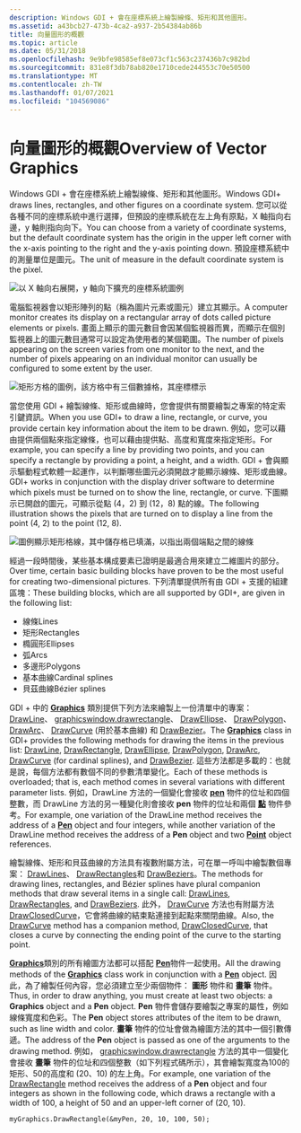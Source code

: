 ```yaml
---
description: Windows GDI + 會在座標系統上繪製線條、矩形和其他圖形。
ms.assetid: a43bcb27-473b-4ca2-a937-2b54384ab86b
title: 向量圖形的概觀
ms.topic: article
ms.date: 05/31/2018
ms.openlocfilehash: 9e9bfe98585ef8e073cf1c563c237436b7c982bd
ms.sourcegitcommit: 831e8f3db78ab820e1710cede244553c70e50500
ms.translationtype: MT
ms.contentlocale: zh-TW
ms.lasthandoff: 01/07/2021
ms.locfileid: "104569086"
---
```

# <a name="overview-of-vector-graphics"></a><span data-ttu-id="ed20a-103">向量圖形的概觀</span><span class="sxs-lookup"><span data-stu-id="ed20a-103">Overview of Vector Graphics</span></span>

<span data-ttu-id="ed20a-104">Windows GDI + 會在座標系統上繪製線條、矩形和其他圖形。</span><span class="sxs-lookup"><span data-stu-id="ed20a-104">Windows GDI+ draws lines, rectangles, and other figures on a coordinate system.</span></span> <span data-ttu-id="ed20a-105">您可以從各種不同的座標系統中進行選擇，但預設的座標系統在左上角有原點，X 軸指向右邊，y 軸則指向向下。</span><span class="sxs-lookup"><span data-stu-id="ed20a-105">You can choose from a variety of coordinate systems, but the default coordinate system has the origin in the upper left corner with the x-axis pointing to the right and the y-axis pointing down.</span></span> <span data-ttu-id="ed20a-106">預設座標系統中的測量單位是圖元。</span><span class="sxs-lookup"><span data-stu-id="ed20a-106">The unit of measure in the default coordinate system is the pixel.</span></span>

![以 X 軸向右展開，y 軸向下擴充的座標系統圖例](images/aboutgdip02-art01.png)

<span data-ttu-id="ed20a-108">電腦監視器會以矩形陣列的點（稱為圖片元素或圖元）建立其顯示。</span><span class="sxs-lookup"><span data-stu-id="ed20a-108">A computer monitor creates its display on a rectangular array of dots called picture elements or pixels.</span></span> <span data-ttu-id="ed20a-109">畫面上顯示的圖元數目會因某個監視器而異，而顯示在個別監視器上的圖元數目通常可以設定為使用者的某個範圍。</span><span class="sxs-lookup"><span data-stu-id="ed20a-109">The number of pixels appearing on the screen varies from one monitor to the next, and the number of pixels appearing on an individual monitor can usually be configured to some extent by the user.</span></span>

![矩形方格的圖例，該方格中有三個數據格，其座標標示](images/aboutgdip02-art02.png)

<span data-ttu-id="ed20a-111">當您使用 GDI + 繪製線條、矩形或曲線時，您會提供有關要繪製之專案的特定索引鍵資訊。</span><span class="sxs-lookup"><span data-stu-id="ed20a-111">When you use GDI+ to draw a line, rectangle, or curve, you provide certain key information about the item to be drawn.</span></span> <span data-ttu-id="ed20a-112">例如，您可以藉由提供兩個點來指定線條，也可以藉由提供點、高度和寬度來指定矩形。</span><span class="sxs-lookup"><span data-stu-id="ed20a-112">For example, you can specify a line by providing two points, and you can specify a rectangle by providing a point, a height, and a width.</span></span> <span data-ttu-id="ed20a-113">GDI + 會與顯示驅動程式軟體一起運作，以判斷哪些圖元必須開啟才能顯示線條、矩形或曲線。</span><span class="sxs-lookup"><span data-stu-id="ed20a-113">GDI+ works in conjunction with the display driver software to determine which pixels must be turned on to show the line, rectangle, or curve.</span></span> <span data-ttu-id="ed20a-114">下圖顯示已開啟的圖元，可顯示從點 (4，2) 到 (12，8) 點的線。</span><span class="sxs-lookup"><span data-stu-id="ed20a-114">The following illustration shows the pixels that are turned on to display a line from the point (4, 2) to the point (12, 8).</span></span>

![圖例顯示矩形格線，其中儲存格已填滿，以指出兩個端點之間的線條](images/aboutgdip02-art03.png)

<span data-ttu-id="ed20a-116">經過一段時間後，某些基本構成要素已證明是最適合用來建立二維圖片的部分。</span><span class="sxs-lookup"><span data-stu-id="ed20a-116">Over time, certain basic building blocks have proven to be the most useful for creating two-dimensional pictures.</span></span> <span data-ttu-id="ed20a-117">下列清單提供所有由 GDI + 支援的組建區塊：</span><span class="sxs-lookup"><span data-stu-id="ed20a-117">These building blocks, which are all supported by GDI+, are given in the following list:</span></span>

-   <span data-ttu-id="ed20a-118">線條</span><span class="sxs-lookup"><span data-stu-id="ed20a-118">Lines</span></span>
-   <span data-ttu-id="ed20a-119">矩形</span><span class="sxs-lookup"><span data-stu-id="ed20a-119">Rectangles</span></span>
-   <span data-ttu-id="ed20a-120">橢圓形</span><span class="sxs-lookup"><span data-stu-id="ed20a-120">Ellipses</span></span>
-   <span data-ttu-id="ed20a-121">弧</span><span class="sxs-lookup"><span data-stu-id="ed20a-121">Arcs</span></span>
-   <span data-ttu-id="ed20a-122">多邊形</span><span class="sxs-lookup"><span data-stu-id="ed20a-122">Polygons</span></span>
-   <span data-ttu-id="ed20a-123">基本曲線</span><span class="sxs-lookup"><span data-stu-id="ed20a-123">Cardinal splines</span></span>
-   <span data-ttu-id="ed20a-124">貝茲曲線</span><span class="sxs-lookup"><span data-stu-id="ed20a-124">Bézier splines</span></span>

<span data-ttu-id="ed20a-125">GDI + 中的 [**Graphics**](/windows/win32/api/gdiplusgraphics/nl-gdiplusgraphics-graphics) 類別提供下列方法來繪製上一份清單中的專案： [DrawLine](/windows/win32/api/gdiplusgraphics/nf-gdiplusgraphics-graphics-drawline(inconstpen_inint_inint_inint_inint))、 [graphicswindow.drawrectangle](/windows/win32/api/gdiplusgraphics/nf-gdiplusgraphics-graphics-drawrectangle(inconstpen_inint_inint_inint_inint))、 [DrawEllipse](/windows/win32/api/gdiplusgraphics/nf-gdiplusgraphics-graphics-drawellipse(inconstpen_inconstrectf_))、 [DrawPolygon](/windows/win32/api/gdiplusgraphics/nf-gdiplusgraphics-graphics-drawpolygon(inconstpen_inconstpointf_inint))、 [DrawArc](/windows/win32/api/gdiplusgraphics/nf-gdiplusgraphics-graphics-drawarc(inconstpen_inconstrectf__inreal_inreal))、 [DrawCurve](/windows/win32/api/gdiplusgraphics/nf-gdiplusgraphics-graphics-drawcurve(inconstpen_inconstpoint_inint)) (用於基本曲線) 和 [DrawBezier](/windows/win32/api/gdiplusgraphics/nf-gdiplusgraphics-graphics-drawbezier(inconstpen_inconstpoint__inconstpoint__inconstpoint__inconstpoint_))。</span><span class="sxs-lookup"><span data-stu-id="ed20a-125">The [**Graphics**](/windows/win32/api/gdiplusgraphics/nl-gdiplusgraphics-graphics) class in GDI+ provides the following methods for drawing the items in the previous list: [DrawLine](/windows/win32/api/gdiplusgraphics/nf-gdiplusgraphics-graphics-drawline(inconstpen_inint_inint_inint_inint)), [DrawRectangle](/windows/win32/api/gdiplusgraphics/nf-gdiplusgraphics-graphics-drawrectangle(inconstpen_inint_inint_inint_inint)), [DrawEllipse](/windows/win32/api/gdiplusgraphics/nf-gdiplusgraphics-graphics-drawellipse(inconstpen_inconstrectf_)), [DrawPolygon](/windows/win32/api/gdiplusgraphics/nf-gdiplusgraphics-graphics-drawpolygon(inconstpen_inconstpointf_inint)), [DrawArc](/windows/win32/api/gdiplusgraphics/nf-gdiplusgraphics-graphics-drawarc(inconstpen_inconstrectf__inreal_inreal)), [DrawCurve](/windows/win32/api/gdiplusgraphics/nf-gdiplusgraphics-graphics-drawcurve(inconstpen_inconstpoint_inint)) (for cardinal splines), and [DrawBezier](/windows/win32/api/gdiplusgraphics/nf-gdiplusgraphics-graphics-drawbezier(inconstpen_inconstpoint__inconstpoint__inconstpoint__inconstpoint_)).</span></span> <span data-ttu-id="ed20a-126">這些方法都是多載的：也就是說，每個方法都有數個不同的參數清單變化。</span><span class="sxs-lookup"><span data-stu-id="ed20a-126">Each of these methods is overloaded; that is, each method comes in several variations with different parameter lists.</span></span> <span data-ttu-id="ed20a-127">例如，DrawLine 方法的一個變化會接收 [**pen**](/windows/win32/api/gdipluspen/nl-gdipluspen-pen) 物件的位址和四個整數，而 DrawLine 方法的另一種變化則會接收 **pen** 物件的位址和兩個 [**點**](/windows/win32/api/gdiplustypes/nl-gdiplustypes-point) 物件參考。</span><span class="sxs-lookup"><span data-stu-id="ed20a-127">For example, one variation of the DrawLine method receives the address of a [**Pen**](/windows/win32/api/gdipluspen/nl-gdipluspen-pen) object and four integers, while another variation of the DrawLine method receives the address of a **Pen** object and two [**Point**](/windows/win32/api/gdiplustypes/nl-gdiplustypes-point) object references.</span></span>

<span data-ttu-id="ed20a-128">繪製線條、矩形和貝茲曲線的方法具有複數附屬方法，可在單一呼叫中繪製數個專案： [DrawLines](/windows/win32/api/gdiplusgraphics/nf-gdiplusgraphics-graphics-drawlines(inconstpen_inconstpointf_inint))、 [DrawRectangles](/windows/win32/api/gdiplusgraphics/nf-gdiplusgraphics-graphics-drawrectangles(inconstpen_inconstrect_inint))和 [DrawBeziers](/windows/win32/api/gdiplusgraphics/nf-gdiplusgraphics-graphics-drawbeziers(inconstpen_inconstpoint_inint))。</span><span class="sxs-lookup"><span data-stu-id="ed20a-128">The methods for drawing lines, rectangles, and Bézier splines have plural companion methods that draw several items in a single call: [DrawLines](/windows/win32/api/gdiplusgraphics/nf-gdiplusgraphics-graphics-drawlines(inconstpen_inconstpointf_inint)), [DrawRectangles](/windows/win32/api/gdiplusgraphics/nf-gdiplusgraphics-graphics-drawrectangles(inconstpen_inconstrect_inint)), and [DrawBeziers](/windows/win32/api/gdiplusgraphics/nf-gdiplusgraphics-graphics-drawbeziers(inconstpen_inconstpoint_inint)).</span></span> <span data-ttu-id="ed20a-129">此外， [DrawCurve](/windows/win32/api/gdiplusgraphics/nf-gdiplusgraphics-graphics-drawcurve(inconstpen_inconstpoint_inint)) 方法也有附屬方法 [DrawClosedCurve](/windows/win32/api/gdiplusgraphics/nf-gdiplusgraphics-graphics-drawclosedcurve(inconstpen_inconstpoint_inint))，它會將曲線的結束點連接到起點來關閉曲線。</span><span class="sxs-lookup"><span data-stu-id="ed20a-129">Also, the [DrawCurve](/windows/win32/api/gdiplusgraphics/nf-gdiplusgraphics-graphics-drawcurve(inconstpen_inconstpoint_inint)) method has a companion method, [DrawClosedCurve](/windows/win32/api/gdiplusgraphics/nf-gdiplusgraphics-graphics-drawclosedcurve(inconstpen_inconstpoint_inint)), that closes a curve by connecting the ending point of the curve to the starting point.</span></span>

<span data-ttu-id="ed20a-130">[**Graphics**](/windows/win32/api/gdiplusgraphics/nl-gdiplusgraphics-graphics)類別的所有繪圖方法都可以搭配 [**Pen**](/windows/win32/api/gdipluspen/nl-gdipluspen-pen)物件一起使用。</span><span class="sxs-lookup"><span data-stu-id="ed20a-130">All the drawing methods of the [**Graphics**](/windows/win32/api/gdiplusgraphics/nl-gdiplusgraphics-graphics) class work in conjunction with a [**Pen**](/windows/win32/api/gdipluspen/nl-gdipluspen-pen) object.</span></span> <span data-ttu-id="ed20a-131">因此，為了繪製任何內容，您必須建立至少兩個物件： **圖形** 物件和 **畫筆** 物件。</span><span class="sxs-lookup"><span data-stu-id="ed20a-131">Thus, in order to draw anything, you must create at least two objects: a **Graphics** object and a **Pen** object.</span></span> <span data-ttu-id="ed20a-132">**Pen** 物件會儲存要繪製之專案的屬性，例如線條寬度和色彩。</span><span class="sxs-lookup"><span data-stu-id="ed20a-132">The **Pen** object stores attributes of the item to be drawn, such as line width and color.</span></span> <span data-ttu-id="ed20a-133">**畫筆** 物件的位址會做為繪圖方法的其中一個引數傳遞。</span><span class="sxs-lookup"><span data-stu-id="ed20a-133">The address of the **Pen** object is passed as one of the arguments to the drawing method.</span></span> <span data-ttu-id="ed20a-134">例如， [graphicswindow.drawrectangle](/windows/win32/api/gdiplusgraphics/nf-gdiplusgraphics-graphics-drawrectangle(inconstpen_inint_inint_inint_inint)) 方法的其中一個變化會接收 **畫筆** 物件的位址和四個整數（如下列程式碼所示），其會繪製寬度為100的矩形、50的高度和 (20、10) 的左上角。</span><span class="sxs-lookup"><span data-stu-id="ed20a-134">For example, one variation of the [DrawRectangle](/windows/win32/api/gdiplusgraphics/nf-gdiplusgraphics-graphics-drawrectangle(inconstpen_inint_inint_inint_inint)) method receives the address of a **Pen** object and four integers as shown in the following code, which draws a rectangle with a width of 100, a height of 50 and an upper-left corner of (20, 10).</span></span>


```
myGraphics.DrawRectangle(&myPen, 20, 10, 100, 50);
```



 

 




